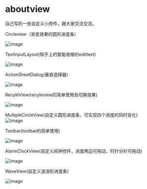 # aboutview
自己写的一些自定义小控件，跟大家交流交流。   

Circleview（渐变效果的圆形进度条）     

![image](https://github.com/wyu-xks/aboutview/blob/master/circle.gif)    

TextInputLayout(知乎上的智能收缩的edittext)   

![image](https://github.com/wyu-xks/aboutview/blob/master/text.gif)    

ActionSheetDialog(垂直选择器)   

![image](https://github.com/wyu-xks/aboutview/blob/master/selector.gif)    

RecyleView(recyleview的简单使用及切换效果)     

![image](https://github.com/wyu-xks/aboutview/blob/master/recyleview.gif)  

MultipleCircleView(自定义圆形进度条，可实现四个进度的同时变化)     
![image](https://github.com/wyu-xks/aboutview/blob/master/multiplecircleview.gif) 

Toolbar(toolbar的简单使用)    

![image](https://github.com/wyu-xks/aboutview/blob/master/toolbar.gif)  

AlarmClockView(自定义闹钟控件，进度两边可拖动，时针分针可拖动)    

![image](https://github.com/wyu-xks/aboutview/blob/master/alarmclockview.gif)

WaveView(自定义波浪形进度条)    

![image](https://github.com/wyu-xks/aboutview/blob/master/waveview.gif)
  

